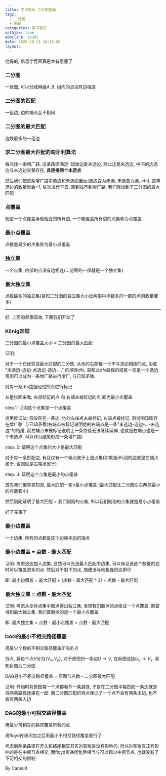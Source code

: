 ```yaml
---
title: 学习笔记 二分图基础
tags:
  - 二分图
  - 图论
categories: 学习笔记
mathjax: true
abbrlink: 16301
date: 2020-10-21 16:19:00
layout:
---
```






他妈的, 信息学竞赛真是太有意思了

<!--more-->

### 二分图

一张图, 可以分成两组$A, B$, 组内的点没有边相连

### 二分图的匹配

一组边, 边的端点互不相同

### 二分图的最大匹配

边数最多的一组边

### 求二分图最大匹配的匈牙利算法

每次找一条增广路, 这条路径满足: 起始边是未选边, 终止边是未选边, 中间的边选边与未选边交替存在, **且连接两个未选点**

然后我们把这条增广路中选边和未选边置反(选边变为未选, 未选变为选, etc), 这样选边的数量就会+1, 依次进行下去, 直到找不到增广路, 我们就找到了二分图的最大匹配

### 点覆盖

规定一个点覆盖与他相连的所有边, 一个能覆盖所有边的点集称为点覆盖

### 最小点覆盖

点数量最少的点集称为最小点覆盖

### 独立集

一个点集, 内部的点没有边相连(二分图的一部就是一个独立集)

### 最大独立集

点数最多的独立集(易知二分图的独立集大小比两部中点数多的一部的点的数量要多)

---

好, 上面的都很简单, 下面我们开始了

### König定理

二分图的最小点覆盖大小 = 二分图的最大匹配

证明: 

对于一个已经完成最大匹配的二分图, 从他的右部每一个不与选边相连的点, 沿着 "未选边-选边-未选边-选边-..." 的顺序dfs, 易知此dfs路径的结尾一定是一个选边, 否则可以成为一条增广路进行增广, 与已知矛盾.

对每一条dfs路径经过的点进行标记. 

从整张图来看, 左部标记的点 和 右部未被标记的点 即为最小点覆盖

step.1: 证明这个点集是一个点覆盖

运用反证法: 假设存在一条边, 他的左端点未被标记, 右端点被标记, 则说明该图存在增广路, 与已知矛盾(右端点被标记说明他的右端点是一条"未选边-选边-...-未选边"的结尾, 而左端点未被标记说明上一条路径无法继续延伸, 也就是右端点也是一个未选点, 可以作为结尾形成一条增广路)

step. 2: 证明这个点集的大小是最大匹配

对于每一条匹配边, 有且仅有一个端点属于上述点集(如果是dfs到的边就是左端点属于, 否则就是右端点属于)

step. 3: 证明这个点集是最小的点覆盖

首先我们很容易知道, 最大匹配一定$\le$最小点覆盖 (最大匹配比二分图左右两部最小的点数要小)

然后刚刚证明了最大匹配 = 我们刚刚的点集, 所以我们刚刚的点集就是最小点覆盖



好了完事了

### 最小边覆盖

一个边集, 所有的点都是这个边集中边的端点

### 最小边覆盖 = 点数 - 最大匹配

证明: 考虑选边加入边集, 显然可以先选最大匹配中边集, 可以保证选这个数量的边时可以覆盖更多的点. 然后对于剩下的点, 随便选与他相连的边即可

即: 最小边覆盖 = 最大匹配 + (点数 - 最大匹配 * 2) = 点数 - 最大匹配

### 最大独立集 = 点数 - 最大匹配

证明: 考虑从全体点集中删点得出独立集, 发现我们删掉的点组成一个点覆盖, 而要得到最大独立集, 我们要删掉的是一个最小点覆盖.

即: 最大独立集 = 点数 - 最小点覆盖 = 点数 - 最大匹配

### DAG的最小不相交路径覆盖

用最少个数的不相交路径覆盖所有的点

拆点, 将每个点$V$分为$\{V_x, V_y\}$, 对于原图的一条边$U \to V$, 在新图连接$U_y \to V_x$. 易知新图为二分图

DAG最小不相交路径覆盖 = 原图节点数 - 二分图最大匹配

证明: 开始时将原图每一个点都看作一条路径, 于是在二分图中每匹配一条边就是将两条路径连接在一起. 而二分图匹配的特点保证了一个点不会有两条出边, 也不会有两条入边

### DAG的最小可相交路径覆盖

用最少可相交的路径覆盖所有的点

用floyd传递闭包之后用最小不相交路径覆盖就行了

考虑到两条路径在开头和结尾相交其实对答案是没有影响的, 所以对答案真正有影响的是在中间节点相交, 而floyd传递闭包后相当与可以跨过中间节点, 也就没有了不可相交的限制

By Cansult